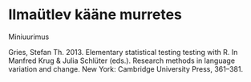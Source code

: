 # Ilmaütlev kääne murretes
Miniuurimus














Gries, Stefan Th. 2013. Elementary statistical testing testing with R. In Manfred Krug & Julia Schlüter (eds.). Research methods in language variation and change. New York: Cambridge University Press, 361–381.
